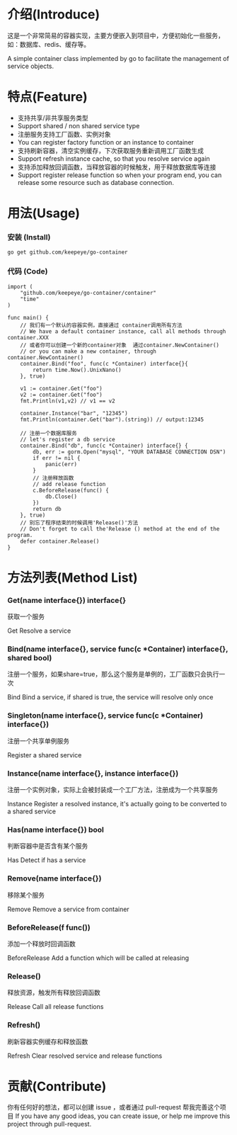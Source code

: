 介绍(Introduce)
=====

这是一个非常简易的容器实现，主要方便嵌入到项目中，方便初始化一些服务，如：数据库、redis、缓存等。

A simple container class implemented by go to facilitate the management of service objects.


特点(Feature)
=======

- 支持共享/非共享服务类型
- Support shared / non shared service type
- 注册服务支持工厂函数、实例对象
- You can register factory function or an instance to container
- 支持刷新容器，清空实例缓存，下次获取服务重新调用工厂函数生成
- Support refresh instance cache, so that you resolve service again
- 支持添加释放回调函数，当释放容器的时候触发，用于释放数据库等连接
- Support register release function so when your program end, you can release some resource such as database connection.

用法(Usage)
=======

### 安装 (Install)

```
go get github.com/keepeye/go-container
```


### 代码 (Code)

```
import (
    "github.com/keepeye/go-container/container"
    "time"
)

func main() {
    // 我们有一个默认的容器实例，直接通过 container调用所有方法
    // We have a default container instance, call all methods through container.XXX
    // 或者你可以创建一个新的container对象  通过container.NewContainer()
    // or you can make a new container, through container.NewContainer() 
    container.Bind("foo", func(c *Container) interface{}{
        return time.Now().UnixNano()
    }, true)
    
    v1 := container.Get("foo")
    v2 := container.Get("foo")
    fmt.Println(v1,v2) // v1 == v2
    
    container.Instance("bar", "12345")
    fmt.Println(container.Get("bar").(string)) // output:12345
    
    // 注册一个数据库服务
    // let's register a db service
    container.Bind("db", func(c *Container) interface{} {
        db, err := gorm.Open("mysql", "YOUR DATABASE CONNECTION DSN")
        if err != nil {
            panic(err)
        }
        // 注册释放函数
        // add release function
        c.BeforeRelease(func() {
            db.Close()
        })
        return db
    }, true)
    // 别忘了程序结束的时候调用'Release()'方法
    // Don't forget to call the'Release () method at the end of the program.
    defer container.Release()
}
```


方法列表(Method List)
=======

### Get(name interface{}) interface{}

获取一个服务

Get Resolve a service

### Bind(name interface{}, service func(c *Container) interface{}, shared bool)

注册一个服务，如果share=true，那么这个服务是单例的，工厂函数只会执行一次

Bind Bind a service, if shared is true, the service will resolve only once

### Singleton(name interface{}, service func(c *Container) interface{})

注册一个共享单例服务

Register a shared service

### Instance(name interface{}, instance interface{})

注册一个实例对象，实际上会被封装成一个工厂方法，注册成为一个共享服务

Instance Register a resolved instance, it's actually going to be converted to a shared service

### Has(name interface{}) bool

判断容器中是否含有某个服务

Has Detect if has a service

### Remove(name interface{})

移除某个服务

Remove Remove a service from container

### BeforeRelease(f func())

添加一个释放时回调函数

BeforeRelease Add a function which will be called at releasing

### Release()

释放资源，触发所有释放回调函数

Release Call all release functions

### Refresh()

刷新容器实例缓存和释放函数

Refresh Clear resolved service and release functions


贡献(Contribute)
======

你有任何好的想法，都可以创建 issue ，或者通过 pull-request 帮我完善这个项目
If you have any good ideas, you can create issue, or help me improve this project through pull-request.
